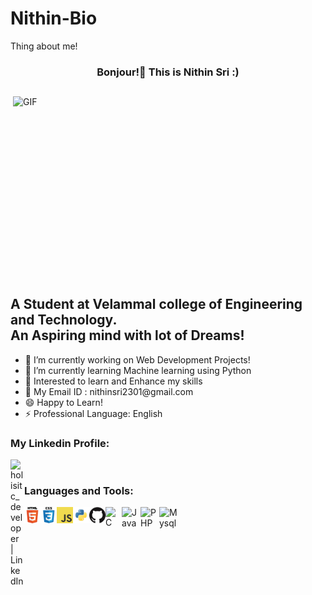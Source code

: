 # Nithin-Bio
Thing about me!


### <center> Bonjour!👋 This is Nithin Sri :) </center>
<img align="right" alt="GIF" src="https://github.com/arsentieva/arsentieva/blob/main/code.gif?raw=true" width="500" height="320" />
<b><h2> A Student at Velammal college of Engineering and Technology. <br> An Aspiring mind with lot of Dreams!  </h2></b>

<ul>
<li> 🔭 I’m currently working on Web Development Projects! </li>
<li> 🌱 I’m currently learning Machine learning using Python </li>
<li> 👯 Interested to learn and Enhance my skills </li>
<li> 💬 My Email ID : nithinsri2301@gmail.com </li>
<li> 😄 Happy to Learn! </li>
<li> ⚡ Professional Language: English </li>
</ul>



### My Linkedin Profile:
<img align="left" alt="holisitc_developer | LinkedIn" width="22px" src="https://cdn.jsdelivr.net/npm/simple-icons@v3/icons/linkedin.svg" />
<br />


### Languages and Tools:
<img align="left" alt="HTML5" width="26px" src="https://raw.githubusercontent.com/github/explore/80688e429a7d4ef2fca1e82350fe8e3517d3494d/topics/html/html.png" />
<img align="left" alt="CSS3" width="26px" src="https://raw.githubusercontent.com/github/explore/80688e429a7d4ef2fca1e82350fe8e3517d3494d/topics/css/css.png" />
<img align="left" alt="JavaScript" width="26px" src="https://raw.githubusercontent.com/github/explore/80688e429a7d4ef2fca1e82350fe8e3517d3494d/topics/javascript/javascript.png" />
<img align="left" alt="python" width="26px" src="https://raw.githubusercontent.com/github/explore/80688e429a7d4ef2fca1e82350fe8e3517d3494d/topics/python/python.png" />
<img align="left" alt="GitHub" width="26px" src="https://raw.githubusercontent.com/github/explore/78df643247d429f6cc873026c0622819ad797942/topics/github/github.png" />
<img align="left" alt="C" width="26px" src="https://encrypted-tbn0.gstatic.com/images?q=tbn:ANd9GcQOTlmgBQHKsJ3wiNo6n_xtPTnxXDqtIqH00w&usqp=CAU" />
<img align="left" alt="Java" width="30px" src="https://encrypted-tbn0.gstatic.com/images?q=tbn:ANd9GcR-BAHXD0dwrCvkGkN9BgB6kmRQN-PvKATXkg&usqp=CAU" />
<img align="left" alt="PHP" width="30x" src="https://encrypted-tbn0.gstatic.com/images?q=tbn:ANd9GcTaZcP-uiLaGgivxfJzUeb7iwMPMPbQztAMgA&usqp=CAU" />
<img align="left" alt="Mysql" width="30px" src="https://download.logo.wine/logo/MySQL/MySQL-Logo.wine.png" />
<br />
<br/>

[linkedin]: https://www.linkedin.com/in/nithin-sri-329a8b1bb/

